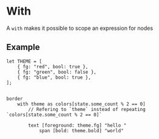 # With

A `with` makes it possible to scope an expression for nodes

## Example

```
let THEME = [
    { fg: "red", bool: true },
    { fg: "green", bool: false },
    { fg: "blue", bool: true },
];


border
    with theme as colors[state.some_count % 2 == 0]
        // Refering to `theme` instead of repeating `colors[state.some_count % 2 == 0]`
        
        text [foreground: theme.fg] "hello "
            span [bold: theme.bold] "world"

```
